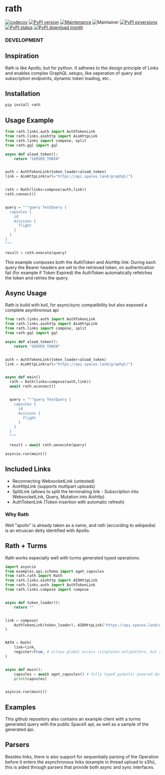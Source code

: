 # rath

[![codecov](https://codecov.io/gh/jhnnsrs/rath/branch/master/graph/badge.svg?token=UGXEA2THBV)](https://codecov.io/gh/jhnnsrs/rath)
[![PyPI version](https://badge.fury.io/py/rath.svg)](https://pypi.org/project/rath/)
[![Maintenance](https://img.shields.io/badge/Maintained%3F-yes-green.svg)](https://pypi.org/project/rath/)
![Maintainer](https://img.shields.io/badge/maintainer-jhnnsrs-blue)
[![PyPI pyversions](https://img.shields.io/pypi/pyversions/rath.svg)](https://pypi.python.org/pypi/rath/)
[![PyPI status](https://img.shields.io/pypi/status/rath.svg)](https://pypi.python.org/pypi/rath/)
[![PyPI download month](https://img.shields.io/pypi/dm/rath.svg)](https://pypi.python.org/pypi/rath/)

### DEVELOPMENT

## Inspiration

Rath is like Apollo, but for python. It adheres to the design principle of Links and enables complex GraphQL
setups, like seperation of query and subscription endpoints, dynamic token loading, etc..

## Installation

```bash
pip install rath
```

## Usage Example

```python
from rath.links.auth import AuthTokenLink
from rath.links.aiohttp import AioHttpLink
from rath.links import compose, split
from rath.gql import gql

async def aload_token():
    return "SERVER_TOKEN"


auth = AuthTokenLink(token_loader=aload_token)
link = AioHttpLink(url="https://api.spacex.land/graphql/")


rath = Rath(links=compose(auth,link))
rath.connect()


query = """query TestQuery {
  capsules {
    id
    missions {
      flight
    }
  }
}
"""

result = rath.execute(query)
```

This example composes both the AuthToken and AioHttp link: During each query the Bearer headers are set to the retrieved token, on authentication fail (for example if Token Expired) the
AuthToken automatically refetches the token and retries the query.

## Async Usage

Rath is build with koil, for async/sync compatibility but also exposed a complete asynhronous api

```python
from rath.links.auth import AuthTokenLink
from rath.links.aiohttp import AioHttpLink
from rath.links import compose, split
from rath.gql import gql

async def aload_token():
    return "SERVER_TOKEN"


auth = AuthTokenLink(token_loader=aload_token)
link = AioHttpLink(url="https://api.spacex.land/graphql/")


async def main()
  rath = Rath(links=compose(auth,link))
  await rath.aconnect()


  query = """query TestQuery {
    capsules {
      id
      missions {
        flight
      }
    }
  }
  """

  result = await rath.aexecute(query)

asyncio.run(main())
```

## Included Links

- Reconnecting WebsocketLink (untested)
- AioHttpLink (supports multipart uploads)
- SplitLink (allows to split the terminating link - Subscription into WebsocketLink, Query, Mutation into Aiohttp)
- AuthTokenLink (Token insertion with automatic refresh)

### Why Rath

Well "apollo" is already taken as a name, and rath (according to wikipedia) is an etruscan deity identified with Apollo.

## Rath + Turms

Rath works especially well with turms generated typed operations:

```python
import asyncio
from examples.api.schema import aget_capsules
from rath.rath import Rath
from rath.links.aiohttp import AIOHttpLink
from rath.links.auth import AuthTokenLink
from rath.links.compose import compose


async def token_loader():
    return ""


link = compose(
    AuthTokenLink(token_loader), AIOHttpLink("https://api.spacex.land/graphql/")
)


RATH = Rath(
    link=link,
    register=True, # allows global access (singleton-antipattern, but rath has no state)
)


async def main():
    capsules = await aget_capsules() # fully typed pydantic powered dataclasses generated through turms
    print(capsules)


asyncio.run(main())

```

## Examples

This github repository also contains an example client with a turms generated query with the public SpaceX api, as well as a sample of the generated api.

## Parsers

Besides links, there is also support for sequentially parsing of the Operation before it enters the asynchronous links (example in thread upload to
s3fs), this is aided through parsers that provide both async and sync interfaces.
